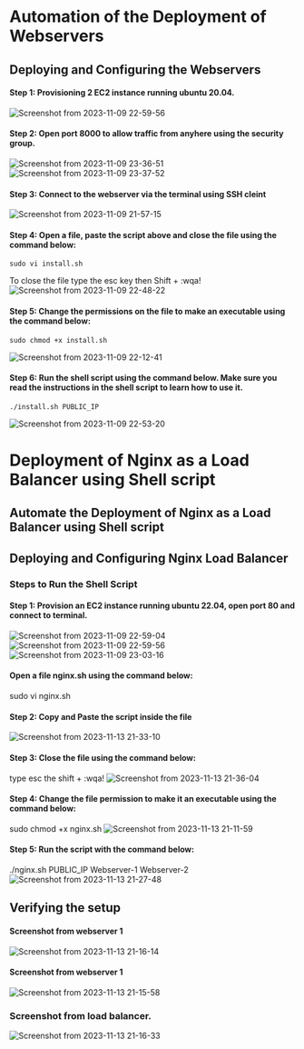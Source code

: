 
# Automation of the Deployment of Webservers
## Deploying and Configuring the Webservers
#### Step 1: Provisioning 2 EC2 instance running ubuntu 20.04. 
![Screenshot from 2023-11-09 22-59-56](https://github.com/PromiseNwachukwu/Web-Server-Deployment-Authomation/assets/109115304/c9083e88-7187-49f4-b873-57af6f57a2a0)

#### Step 2: Open port 8000 to allow traffic from anyhere using the security group.
![Screenshot from 2023-11-09 23-36-51](https://github.com/PromiseNwachukwu/Web-Server-Deployment-Authomation/assets/109115304/35cf84fd-82ba-4be8-ba03-e97c191a2be2)
![Screenshot from 2023-11-09 23-37-52](https://github.com/PromiseNwachukwu/Web-Server-Deployment-Authomation/assets/109115304/6a517374-bf17-4a02-a231-227065f51d48)

#### Step 3: Connect to the webserver via the terminal using SSH cleint
![Screenshot from 2023-11-09 21-57-15](https://github.com/PromiseNwachukwu/Web-Server-Deployment-Authomation/assets/109115304/6ecba3df-94d5-414a-81e2-5be593a29697)

#### Step 4: Open a file, paste the script above and close the file using the command below:
    sudo vi install.sh
To close the file type the esc key then Shift + :wqa!
![Screenshot from 2023-11-09 22-48-22](https://github.com/PromiseNwachukwu/Web-Server-Deployment-Authomation/assets/109115304/ec017b4b-e1db-4499-8042-57e03299340e)

#### Step 5: Change the permissions on the file to make an executable using the command below:
    sudo chmod +x install.sh
![Screenshot from 2023-11-09 22-12-41](https://github.com/PromiseNwachukwu/Web-Server-Deployment-Authomation/assets/109115304/11b70e4c-0f5e-4da5-86a6-611040f31d28)

#### Step 6: Run the shell script using the command below. Make sure you read the instructions in the shell script to learn how to use it.
    ./install.sh PUBLIC_IP
![Screenshot from 2023-11-09 22-53-20](https://github.com/PromiseNwachukwu/Web-Server-Deployment-Authomation/assets/109115304/744a3c21-f058-4420-be5a-0564142a1e68)

# Deployment of Nginx as a Load Balancer using Shell script
## Automate the Deployment of Nginx as a Load Balancer using Shell script
## Deploying and Configuring Nginx Load Balancer

### Steps to Run the Shell Script
#### Step 1: Provision an EC2 instance running ubuntu 22.04, open port 80 and connect to terminal.
![Screenshot from 2023-11-09 22-59-04](https://github.com/PromiseNwachukwu/Web-Server-Deployment-Authomation/assets/109115304/e1e9300c-dc1c-4cfa-af64-2f6cf1986437)
![Screenshot from 2023-11-09 22-59-56](https://github.com/PromiseNwachukwu/Web-Server-Deployment-Authomation/assets/109115304/c4b7046f-6b6a-426b-ad22-f53e147b1415)
![Screenshot from 2023-11-09 23-03-16](https://github.com/PromiseNwachukwu/Web-Server-Deployment-Authomation/assets/109115304/79b341ef-feab-493b-b45c-0e4b74acca56)

#### Open a file nginx.sh using the command below:
sudo vi nginx.sh
#### Step 2: Copy and Paste the script inside the file
![Screenshot from 2023-11-13 21-33-10](https://github.com/PromiseNwachukwu/Web-Server-Deployment-Authomation/assets/109115304/2d92b7dd-67e9-42b4-9e29-592d357a7b25)


#### Step 3: Close the file using the command below:
type esc the shift + :wqa!
![Screenshot from 2023-11-13 21-36-04](https://github.com/PromiseNwachukwu/Web-Server-Deployment-Authomation/assets/109115304/4842af21-b18f-465a-b49d-32f08d58b95a)

#### Step 4: Change the file permission to make it an executable using the command below:
sudo chmod +x nginx.sh
![Screenshot from 2023-11-13 21-11-59](https://github.com/PromiseNwachukwu/Web-Server-Deployment-Authomation/assets/109115304/1142206b-bb9f-4a95-b803-ed69d4cf3f3f)

#### Step 5: Run the script with the command below:
./nginx.sh PUBLIC_IP Webserver-1 Webserver-2
![Screenshot from 2023-11-13 21-27-48](https://github.com/PromiseNwachukwu/Web-Server-Deployment-Authomation/assets/109115304/1ec41231-e363-44c6-b8f8-ae0b68bbe496)


## Verifying the setup
#### Screenshot from webserver 1
![Screenshot from 2023-11-13 21-16-14](https://github.com/PromiseNwachukwu/Web-Server-Deployment-Authomation/assets/109115304/187ef1a9-e9a7-46b9-ac05-3ea024ce0905)

#### Screenshot from webserver 1
![Screenshot from 2023-11-13 21-15-58](https://github.com/PromiseNwachukwu/Web-Server-Deployment-Authomation/assets/109115304/412b6058-a22c-464d-93fb-e29eb348ca72)

### Screenshot from load balancer.
![Screenshot from 2023-11-13 21-16-33](https://github.com/PromiseNwachukwu/Web-Server-Deployment-Authomation/assets/109115304/cc9d4aa4-6613-4f04-9fbc-17c55c9cc420)


